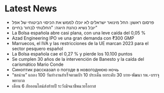 # Latest News
-  פרסום ראשון: החל מינואר ישראלים לא יוכלו לממש את הכיסוי הביטוחי של אפל
-  יובל נשיא כוהנת היוגה: "החלטתי לבחור בחיים"
-  La Bolsa española abre casi plana, con una leve caída del 0,05 %
-  Azad Engineering IPO ve una gran demanda con ₹300 GMP
-  Marruecos, el IVA y las restricciones de la UE marcan 2023 para el sector pesquero español
-  La Bolsa española cae el 0,27 % y pierde los 10.100 puntos
-  Se cumplen 30 años de la intervención de Banesto y la caída del carismático Mario Conde
-  Синоптик рассказал о погоде в новогоднюю ночь
-  “ชลน่าน” แถลง 100 วันทำงานสำเร็จตามเป้า 10 ประเด็น ยกระดับ 30 บาท-พัฒนา รพ.-บรรจุพยาบาล
-  เตือน 6 ภัยออนไลน์ส่งท้ายปี ระวังมิจฉาชีพฉวยโอกาส
